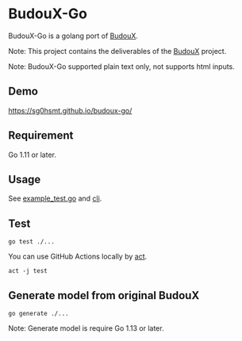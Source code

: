 # BudouX-Go

BudouX-Go is a golang port of [BudouX](https://github.com/google/budoux).

Note:
This project contains the deliverables of the [BudouX](https://github.com/google/budoux) project.

Note:
BudouX-Go supported plain text only, not supports html inputs.

## Demo

https://sg0hsmt.github.io/budoux-go/

## Requirement

Go 1.11 or later.

## Usage

See [example_test.go](./example_test.go) and [cli](./cmd/).

## Test

```console
go test ./...
```

You can use GitHub Actions locally by [act](https://github.com/nektos/act).

```console
act -j test
```

## Generate model from original BudouX

```console
go generate ./...
```

Note:
Generate model is require Go 1.13 or later.
